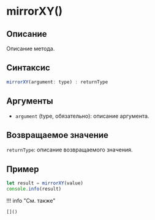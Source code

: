# mirrorXY()

## Описание
Описание метода.

## Синтаксис
```javascript
mirrorXY(argument: type) : returnType
```

## Аргументы
- `argument` (type, обязательно): описание аргумента.

## Возвращаемое значение
`returnType`: описание возвращаемого значения.

## Пример
```javascript linenums="1"
let result = mirrorXY(value)
console.info(result)
```

!!! info "См. также"

    []()

